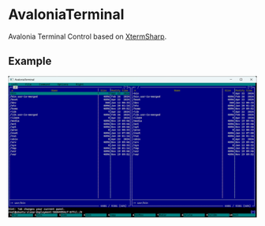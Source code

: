 # AvaloniaTerminal

Avalonia Terminal Control based on [XtermSharp](https://github.com/migueldeicaza/XtermSharp).

## Example

![screenshot](docs/Screenshot.png)